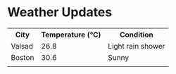 # Weather Updates

<!-- WEATHER-UPDATE-START -->
<table><tr><th>City</th><th>Temperature (°C)</th><th>Condition</th></tr><tr><td>Valsad</td><td>26.8</td><td>Light rain shower</td></tr><tr><td>Boston</td><td>30.6</td><td>Sunny</td></tr><tr><td></td><td></td><td></td></tr></table>
<!-- WEATHER-UPDATE-END -->
